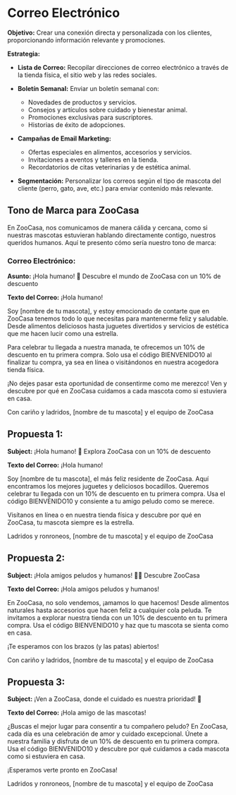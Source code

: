 # Correo Electrónico

**Objetivo:** Crear una conexión directa y personalizada con los clientes, proporcionando información relevante y promociones.

**Estrategia:**
- **Lista de Correo:** Recopilar direcciones de correo electrónico a través de la tienda física, el sitio web y las redes sociales.

- **Boletín Semanal:** Enviar un boletín semanal con:
  - Novedades de productos y servicios.
  - Consejos y artículos sobre cuidado y bienestar animal.
  - Promociones exclusivas para suscriptores.
  - Historias de éxito de adopciones.

- **Campañas de Email Marketing:**
  - Ofertas especiales en alimentos, accesorios y servicios.
  - Invitaciones a eventos y talleres en la tienda.
  - Recordatorios de citas veterinarias y de estética animal.

- **Segmentación:** Personalizar los correos según el tipo de mascota del cliente (perro, gato, ave, etc.) para enviar contenido más relevante.

## Tono de Marca para ZooCasa

En ZooCasa, nos comunicamos de manera cálida y cercana, como si nuestras mascotas estuvieran hablando directamente contigo, nuestros queridos humanos. Aquí te presento cómo sería nuestro tono de marca:

### Correo Electrónico:

**Asunto:** ¡Hola humano! 🐾 Descubre el mundo de ZooCasa con un 10% de descuento

**Texto del Correo:**
¡Hola humano!

Soy [nombre de tu mascota], y estoy emocionado de contarte que en ZooCasa tenemos todo lo que necesitas para mantenerme feliz y saludable. Desde alimentos deliciosos hasta juguetes divertidos y servicios de estética que me hacen lucir como una estrella.

Para celebrar tu llegada a nuestra manada, te ofrecemos un 10% de descuento en tu primera compra. Solo usa el código BIENVENIDO10 al finalizar tu compra, ya sea en línea o visitándonos en nuestra acogedora tienda física.

¡No dejes pasar esta oportunidad de consentirme como me merezco! Ven y descubre por qué en ZooCasa cuidamos a cada mascota como si estuviera en casa.

Con cariño y ladridos,
[nombre de tu mascota] y el equipo de ZooCasa

## Propuesta 1:

**Subject:** ¡Hola humano! 🐾 Explora ZooCasa con un 10% de descuento

**Texto del Correo:**
¡Hola humano!

Soy [nombre de tu mascota], el más feliz residente de ZooCasa. Aquí encontramos los mejores juguetes y deliciosos bocadillos. Queremos celebrar tu llegada con un 10% de descuento en tu primera compra. Usa el código BIENVENIDO10 y consiente a tu amigo peludo como se merece.

Visítanos en línea o en nuestra tienda física y descubre por qué en ZooCasa, tu mascota siempre es la estrella.

Ladridos y ronroneos,
[nombre de tu mascota] y el equipo de ZooCasa

## Propuesta 2:

**Subject:** ¡Hola amigos peludos y humanos! 🐶😺 Descubre ZooCasa

**Texto del Correo:**
¡Hola amigos peludos y humanos!

En ZooCasa, no solo vendemos, ¡amamos lo que hacemos! Desde alimentos naturales hasta accesorios que hacen feliz a cualquier cola peluda. Te invitamos a explorar nuestra tienda con un 10% de descuento en tu primera compra. Usa el código BIENVENIDO10 y haz que tu mascota se sienta como en casa.

¡Te esperamos con los brazos (y las patas) abiertos!

Con cariño y ladridos,
[nombre de tu mascota] y el equipo de ZooCasa

## Propuesta 3:

**Subject:** ¡Ven a ZooCasa, donde el cuidado es nuestra prioridad! 🐾

**Texto del Correo:**
¡Hola amigo de las mascotas!

¿Buscas el mejor lugar para consentir a tu compañero peludo? En ZooCasa, cada día es una celebración de amor y cuidado excepcional. Únete a nuestra familia y disfruta de un 10% de descuento en tu primera compra. Usa el código BIENVENIDO10 y descubre por qué cuidamos a cada mascota como si estuviera en casa.

¡Esperamos verte pronto en ZooCasa!

Ladridos y ronroneos,
[nombre de tu mascota] y el equipo de ZooCasa
